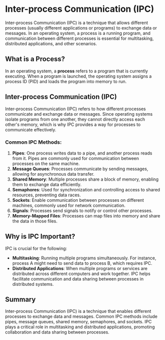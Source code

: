 # Inter-process Communication (IPC)

Inter-process Communication (IPC) is a technique that allows different processes (usually different applications or programs) to exchange data or messages. In an operating system, a process is a running program, and communication between different processes is essential for multitasking, distributed applications, and other scenarios.

## What is a Process?
In an operating system, a **process** refers to a program that is currently executing. When a program is launched, the operating system assigns a process ID (PID) and loads the program into memory to run.

## Inter-process Communication (IPC)
Inter-process Communication (IPC) refers to how different processes communicate and exchange data or messages. Since operating systems isolate programs from one another, they cannot directly access each other's memory, which is why IPC provides a way for processes to communicate effectively.

### Common IPC Methods:
1. **Pipes**: One process writes data to a pipe, and another process reads from it. Pipes are commonly used for communication between processes on the same machine.
2. **Message Queues**: Processes communicate by sending messages, allowing for asynchronous data transfer.
3. **Shared Memory**: Multiple processes share a block of memory, enabling them to exchange data efficiently.
4. **Semaphores**: Used for synchronization and controlling access to shared resources, preventing data races.
5. **Sockets**: Enable communication between processes on different machines, commonly used for network communication.
6. **Signals**: Processes send signals to notify or control other processes.
7. **Memory-Mapped Files**: Processes can map files into memory and share the data in those files.

## Why is IPC Important?
IPC is crucial for the following:

- **Multitasking**: Running multiple programs simultaneously. For instance, process A might need to send data to process B, which requires IPC.
- **Distributed Applications**: When multiple programs or services are distributed across different computers and work together. IPC helps facilitate communication and data sharing between processes in distributed systems.

## Summary
Inter-process Communication (IPC) is a technique that enables different processes to exchange data and messages. Common IPC methods include pipes, message queues, shared memory, semaphores, and sockets. IPC plays a critical role in multitasking and distributed applications, promoting collaboration and data sharing between processes.
